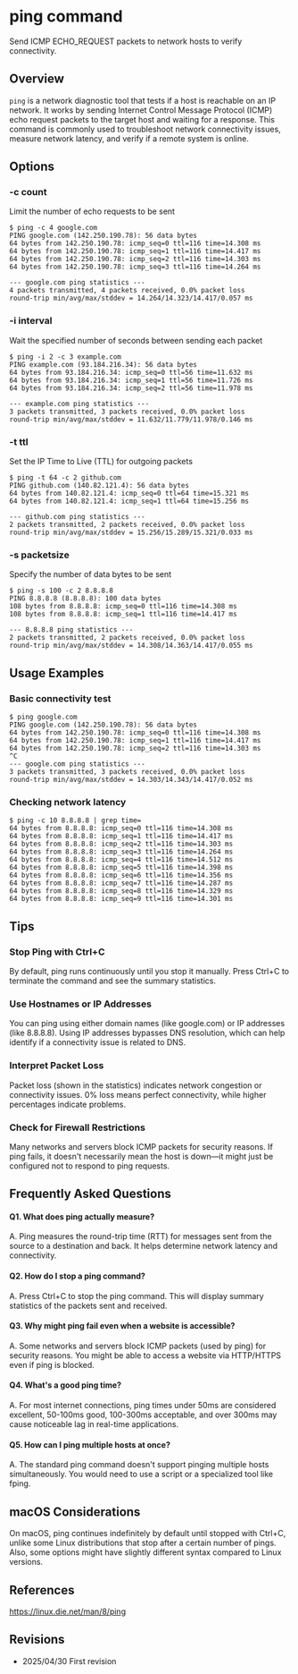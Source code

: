 # ping command

Send ICMP ECHO_REQUEST packets to network hosts to verify connectivity.

## Overview

`ping` is a network diagnostic tool that tests if a host is reachable on an IP network. It works by sending Internet Control Message Protocol (ICMP) echo request packets to the target host and waiting for a response. This command is commonly used to troubleshoot network connectivity issues, measure network latency, and verify if a remote system is online.

## Options

### **-c count**

Limit the number of echo requests to be sent

```console
$ ping -c 4 google.com
PING google.com (142.250.190.78): 56 data bytes
64 bytes from 142.250.190.78: icmp_seq=0 ttl=116 time=14.308 ms
64 bytes from 142.250.190.78: icmp_seq=1 ttl=116 time=14.417 ms
64 bytes from 142.250.190.78: icmp_seq=2 ttl=116 time=14.303 ms
64 bytes from 142.250.190.78: icmp_seq=3 ttl=116 time=14.264 ms

--- google.com ping statistics ---
4 packets transmitted, 4 packets received, 0.0% packet loss
round-trip min/avg/max/stddev = 14.264/14.323/14.417/0.057 ms
```

### **-i interval**

Wait the specified number of seconds between sending each packet

```console
$ ping -i 2 -c 3 example.com
PING example.com (93.184.216.34): 56 data bytes
64 bytes from 93.184.216.34: icmp_seq=0 ttl=56 time=11.632 ms
64 bytes from 93.184.216.34: icmp_seq=1 ttl=56 time=11.726 ms
64 bytes from 93.184.216.34: icmp_seq=2 ttl=56 time=11.978 ms

--- example.com ping statistics ---
3 packets transmitted, 3 packets received, 0.0% packet loss
round-trip min/avg/max/stddev = 11.632/11.779/11.978/0.146 ms
```

### **-t ttl**

Set the IP Time to Live (TTL) for outgoing packets

```console
$ ping -t 64 -c 2 github.com
PING github.com (140.82.121.4): 56 data bytes
64 bytes from 140.82.121.4: icmp_seq=0 ttl=64 time=15.321 ms
64 bytes from 140.82.121.4: icmp_seq=1 ttl=64 time=15.256 ms

--- github.com ping statistics ---
2 packets transmitted, 2 packets received, 0.0% packet loss
round-trip min/avg/max/stddev = 15.256/15.289/15.321/0.033 ms
```

### **-s packetsize**

Specify the number of data bytes to be sent

```console
$ ping -s 100 -c 2 8.8.8.8
PING 8.8.8.8 (8.8.8.8): 100 data bytes
108 bytes from 8.8.8.8: icmp_seq=0 ttl=116 time=14.308 ms
108 bytes from 8.8.8.8: icmp_seq=1 ttl=116 time=14.417 ms

--- 8.8.8.8 ping statistics ---
2 packets transmitted, 2 packets received, 0.0% packet loss
round-trip min/avg/max/stddev = 14.308/14.363/14.417/0.055 ms
```

## Usage Examples

### Basic connectivity test

```console
$ ping google.com
PING google.com (142.250.190.78): 56 data bytes
64 bytes from 142.250.190.78: icmp_seq=0 ttl=116 time=14.308 ms
64 bytes from 142.250.190.78: icmp_seq=1 ttl=116 time=14.417 ms
64 bytes from 142.250.190.78: icmp_seq=2 ttl=116 time=14.303 ms
^C
--- google.com ping statistics ---
3 packets transmitted, 3 packets received, 0.0% packet loss
round-trip min/avg/max/stddev = 14.303/14.343/14.417/0.052 ms
```

### Checking network latency

```console
$ ping -c 10 8.8.8.8 | grep time=
64 bytes from 8.8.8.8: icmp_seq=0 ttl=116 time=14.308 ms
64 bytes from 8.8.8.8: icmp_seq=1 ttl=116 time=14.417 ms
64 bytes from 8.8.8.8: icmp_seq=2 ttl=116 time=14.303 ms
64 bytes from 8.8.8.8: icmp_seq=3 ttl=116 time=14.264 ms
64 bytes from 8.8.8.8: icmp_seq=4 ttl=116 time=14.512 ms
64 bytes from 8.8.8.8: icmp_seq=5 ttl=116 time=14.398 ms
64 bytes from 8.8.8.8: icmp_seq=6 ttl=116 time=14.356 ms
64 bytes from 8.8.8.8: icmp_seq=7 ttl=116 time=14.287 ms
64 bytes from 8.8.8.8: icmp_seq=8 ttl=116 time=14.329 ms
64 bytes from 8.8.8.8: icmp_seq=9 ttl=116 time=14.301 ms
```

## Tips

### Stop Ping with Ctrl+C

By default, ping runs continuously until you stop it manually. Press Ctrl+C to terminate the command and see the summary statistics.

### Use Hostnames or IP Addresses

You can ping using either domain names (like google.com) or IP addresses (like 8.8.8.8). Using IP addresses bypasses DNS resolution, which can help identify if a connectivity issue is related to DNS.

### Interpret Packet Loss

Packet loss (shown in the statistics) indicates network congestion or connectivity issues. 0% loss means perfect connectivity, while higher percentages indicate problems.

### Check for Firewall Restrictions

Many networks and servers block ICMP packets for security reasons. If ping fails, it doesn't necessarily mean the host is down—it might just be configured not to respond to ping requests.

## Frequently Asked Questions

#### Q1. What does ping actually measure?
A. Ping measures the round-trip time (RTT) for messages sent from the source to a destination and back. It helps determine network latency and connectivity.

#### Q2. How do I stop a ping command?
A. Press Ctrl+C to stop the ping command. This will display summary statistics of the packets sent and received.

#### Q3. Why might ping fail even when a website is accessible?
A. Some networks and servers block ICMP packets (used by ping) for security reasons. You might be able to access a website via HTTP/HTTPS even if ping is blocked.

#### Q4. What's a good ping time?
A. For most internet connections, ping times under 50ms are considered excellent, 50-100ms good, 100-300ms acceptable, and over 300ms may cause noticeable lag in real-time applications.

#### Q5. How can I ping multiple hosts at once?
A. The standard ping command doesn't support pinging multiple hosts simultaneously. You would need to use a script or a specialized tool like fping.

## macOS Considerations

On macOS, ping continues indefinitely by default until stopped with Ctrl+C, unlike some Linux distributions that stop after a certain number of pings. Also, some options might have slightly different syntax compared to Linux versions.

## References

https://linux.die.net/man/8/ping

## Revisions

- 2025/04/30 First revision